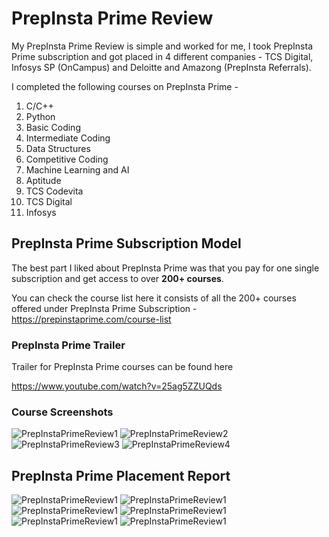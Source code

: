# PrepInsta Prime Review

My PrepInsta Prime Review is simple and worked for me, I took PrepInsta Prime subscription and got placed in 4 different companies - TCS Digital, Infosys SP (OnCampus) and Deloitte and Amazong (PrepInsta Referrals).

I completed the following courses on PrepInsta Prime -
1. C/C++
2. Python
3. Basic Coding
4. Intermediate Coding
5. Data Structures
6. Competitive Coding
7. Machine Learning and AI
8. Aptitude
9. TCS Codevita
10. TCS Digital
11. Infosys

## PrepInsta Prime Subscription Model

The best part I liked about PrepInsta Prime was that you pay for one single subscription and get access to over **200+ courses**.

You can check the course list here it consists of all the 200+ courses offered under PrepInsta Prime Subscription - 
https://prepinstaprime.com/course-list


### PrepInsta Prime Trailer

Trailer for PrepInsta Prime courses can be found here

https://www.youtube.com/watch?v=25ag5ZZUQds

### Course Screenshots

<img src=https://github.com/rakshajain213/blog/blob/main/PrepInsta%20Prime%20Review1.png alt=PrepInstaPrimeReview1>
<img src=https://github.com/rakshajain213/blog/blob/main/Screenshot%20PrepInsta%20Prime%201.jpg alt=PrepInstaPrimeReview2>
<img src=https://github.com/rakshajain213/blog/blob/main/Screenshot%20PrepInsta%20Prime%202.jpg alt=PrepInstaPrimeReview3>
<img src=https://github.com/rakshajain213/blog/blob/main/Screenshot%20PrepInsta%20Prime%203.jpg alt=PrepInstaPrimeReview4>

## PrepInsta Prime Placement Report
<img src=https://github.com/rakshajain213/blog/blob/main/Screenshot%202022-09-06%20at%208.06.48%20PM.png alt=PrepInstaPrimeReview1>
<img src=https://github.com/rakshajain213/blog/blob/main/Screenshot%202022-09-06%20at%208.06.59%20PM.png alt=PrepInstaPrimeReview1>
<img src=https://github.com/rakshajain213/blog/blob/main/Screenshot%202022-09-06%20at%208.07.06%20PM.png alt=PrepInstaPrimeReview1>
<img src=https://github.com/rakshajain213/blog/blob/main/Screenshot%202022-09-06%20at%208.07.14%20PM.png alt=PrepInstaPrimeReview1>
<img src=https://github.com/rakshajain213/blog/blob/main/Screenshot%202022-09-06%20at%208.07.26%20PM.png alt=PrepInstaPrimeReview1>
<img src=https://github.com/rakshajain213/blog/blob/main/Screenshot%202022-09-06%20at%208.07.39%20PM.png alt=PrepInstaPrimeReview1>
